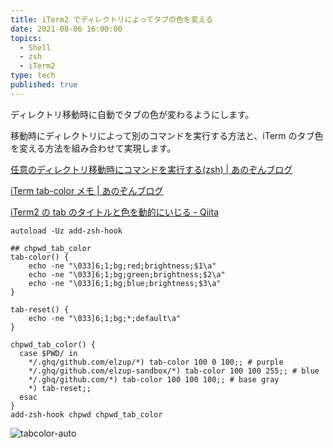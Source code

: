```yaml
---
title: iTerm2 でディレクトリによってタブの色を変える
date: 2021-08-06 16:00:00
topics:
  - Shell
  - zsh
  - iTerm2
type: tech
published: true
---
```


ディレクトリ移動時に自動でタブの色が変わるようにします。

移動時にディレクトリによって別のコマンドを実行する方法と、iTerm のタブ色を変える方法を組み合わせて実現します。

[任意のディレクトリ移動時にコマンドを実行する\(zsh\) \| あのぞんブログ](https://blog.anozon.me/chpwd-by-path)

[iTerm tab\-color メモ \| あのぞんブログ](https://blog.anozon.me/iterm2-tab-color)

[iTerm2 の tab のタイトルと色を動的にいじる \- Qiita](https://qiita.com/daicche/items/135d063444d152e63e1c)

```sh:title=.zshrc
autoload -Uz add-zsh-hook

## chpwd_tab_color
tab-color() {
    echo -ne "\033]6;1;bg;red;brightness;$1\a"
    echo -ne "\033]6;1;bg;green;brightness;$2\a"
    echo -ne "\033]6;1;bg;blue;brightness;$3\a"
}

tab-reset() {
    echo -ne "\033]6;1;bg;*;default\a"
}

chpwd_tab_color() {
  case $PWD/ in
    */.ghq/github.com/elzup/*) tab-color 100 0 100;; # purple
    */.ghq/github.com/elzup-sandbox/*) tab-color 100 100 255;; # blue
    */.ghq/github.com/*) tab-color 100 100 100;; # base gray
    *) tab-reset;;
  esac
}
add-zsh-hook chpwd chpwd_tab_color
```

![tabcolor-auto](https://elzup-image-storage.s3.amazonaws.com/blog/tabcolor-auto.png)
